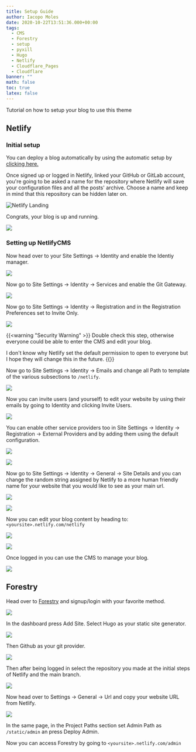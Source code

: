 ```yaml
---
title: Setup Guide
author: Iacopo Moles
date: 2020-10-22T13:51:36.000+00:00
tags:
  - CMS
  - Forestry
  - setup
  - pyxill
  - Hugo
  - Netlify
  - Cloudflare_Pages
  - Cloudflare
banner: ""
math: false
toc: true
latex: false
---
```

Tutorial on how to setup your blog to use this theme

<!--more-->

## Netlify

### Initial setup

You can deploy a blog automatically by using the automatic setup by [clicking here.](https://app.netlify.com/start/deploy?repository=https://github.com/IcpMoles/pyxback&stack=hugo)

Once signed up or logged in Netlify, linked your GitHub or GitLab account, you're going to be asked a name for the repository where Netlify will save your configuration files and all the posts' archive. Choose a name and keep in mind that this repository can be hidden later on.

![Netlify Landing ](landing.png)

Congrats, your blog is up and running.

![](dashboard.png)

### Setting up NetlifyCMS

Now head over to your Site Settings -> Identity and enable the Identiy manager.

![](identity.png)

Now go to  Site Settings -> Identity -> Services and enable the Git Gateway.

![](gateway1.png)

Now go to  Site Settings -> Identity -> Registration and in the Registration Preferences set to Invite Only.

![](invite-only.png)

{{<warning "Security Warning" >}}
Double check this step, otherwise everyone could be able to enter the CMS and edit your blog.

I don't know why Netlify set the default permission to open to everyone but I hope they will change this in the future.
{{</warning>}}

Now go to  Site Settings -> Identity -> Emails and change all Path to template of the various subsections to `/netlify`.

![](template-path.png)

Now you can invite users (and yourself) to edit your website by using their emails by going to Identity and clicking Invite Users.

![](inviting.png)

You can enable other service providers too in Site Settings -> Identity -> Registration  -> External Providers and by adding them using the default configuration.

![](provider.png)

![](provider2.png)

Now go to  Site Settings -> Identity -> General -> Site Details and you can change the random string assigned by Netlify to a more human friendly name for your website that you would like to see as your main url.

![](name-1.png)

![](name-2.png)

Now you can edit your blog content by heading to: `<yoursite>.netlify.com/netlify`

![](cms1.png)

![](cms2.png)

Once logged in you can use the CMS to manage your blog.

![](landing-cms.png)

## Forestry

Head over to [Forestry](https://forestry.io/) and signup/login with your favorite method.

![](forest-landing.png)

In the dashboard press Add Site. Select Hugo as your static site generator.

![](hugo-select.png)

Then Github as your git provider.

![](github-select.png)

Then after being logged in select the repository you made at the initial steps of Netlify and the main branch.

![](branch-select.png)

Now head over to Settings -> General -> Url and copy your website URL from Netlify.

![](url-set.png)

In the same page, in the Project Paths section set Admin Path as `/static/admin` an press Deploy Admin.

Now you can access Forestry by going to `<yoursite>.netlify.com/admin`